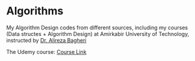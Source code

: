 # Algorithms

My Algorithm Design codes from different sources, including my courses (Data structes + Algorithm Design) at Amirkabir University of Technology, instructed by <a href="https://scholar.google.com/citations?hl=en&user=MYvL3dMAAAAJ&view_op=list_works&sortby=pubdate" target="_blank">Dr. Alireza Bagheri</a>

 The Udemy course: <a href="https://www.udemy.com/course/data-structures-algorithms-python/learn/lecture/26947200#overview" target="_blank">Course Link</a>
